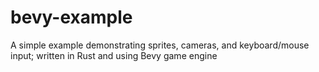 # bevy-example
A simple example demonstrating sprites, cameras, and keyboard/mouse input; written in Rust and using Bevy game engine

